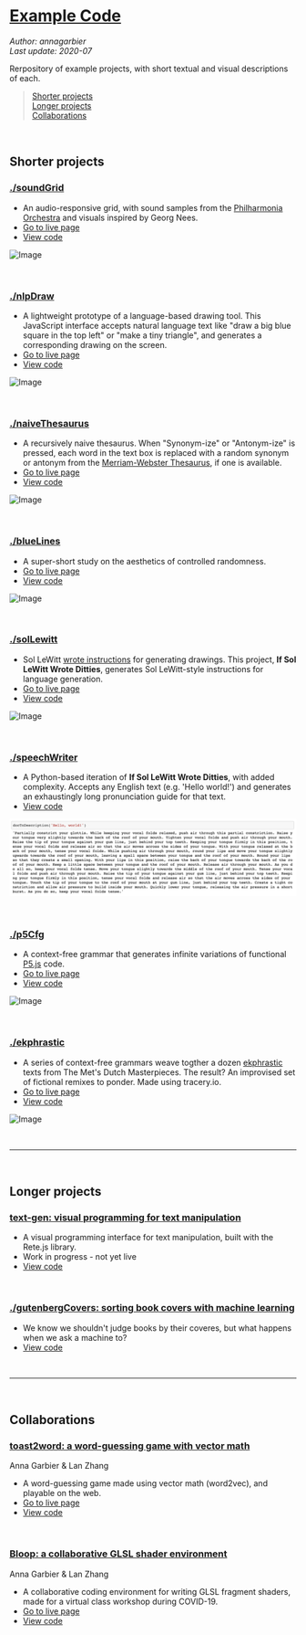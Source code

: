 # [Example Code](https://github.com/annagarbier/annagarbier.github.io/tree/master/exampleCode)

*Author: annagarbier*     
*Last update: 2020-07*

Rerpository of example projects, with short textual and visual descriptions of each.

> <a href="#short-projects">Shorter projects</a><br>
<a href="#longer-projects">Longer projects</a><br>
<a href="#collaborations">Collaborations</a>

<br>

<h2 id="shorter-projects">Shorter projects</h2>

### [./soundGrid](https://github.com/annagarbier/annagarbier.github.io/tree/master/exampleCode/soundGrid)

* An audio-responsive grid, with sound samples from the
[Philharmonia Orchestra](https://philharmonia.co.uk/resources/sound-samples/)
and visuals inspired by Georg Nees.
* [Go to live page](https://annagarbier.github.io/exampleCode/soundGrid/)
* [View code](https://github.com/annagarbier/exampleCode/edit/master/soundGrid)

![Image](https://annagarbier.github.io/exampleCode/soundGrid/sound_grid.png)

<br>

### [./nlpDraw](https://github.com/annagarbier/exampleCode/edit/master/nlpDraw)

* A lightweight prototype of a language-based drawing tool. This JavaScript
interface accepts natural language text like "draw a big blue square in
the top left" or "make a tiny triangle", and generates a corresponding
drawing on the screen.
* [Go to live page](https://annagarbier.github.io/exampleCode/nlpDraw/)
* [View code](https://github.com/annagarbier/exampleCode/edit/master/nlpDraw)

![Image](https://annagarbier.github.io/exampleCode/nlpDraw/nlpDrawImg.png)

<br>

### [./naiveThesaurus](https://github.com/annagarbier/annagarbier.github.io/tree/master/exampleCode/naiveThesaurus)

* A recursively naive thesaurus. When "Synonym-ize" or "Antonym-ize" is
pressed, each word in the text box is replaced with a random synonym
or antonym from the [Merriam-Webster Thesaurus](https://www.dictionaryapi.com/products/api-collegiate-thesaurus),
if one is available.
* [Go to live page](https://annagarbier.github.io/exampleCode/naiveThesaurus/)
* [View code](https://github.com/annagarbier/annagarbier.github.io/tree/master/exampleCode/naiveThesaurus)

![Image](https://annagarbier.github.io/exampleCode/naiveThesaurus/naiveThesaurus.png)

<br>

### [./blueLines](https://github.com/annagarbier/exampleCode/edit/master/blueLines)

* A super-short study on the aesthetics of controlled randomness.
* [Go to live page](https://annagarbier.github.io/exampleCode/blueLines/)
* [View code](https://github.com/annagarbier/exampleCode/edit/master/blueLines)

![Image](https://annagarbier.github.io/exampleCode/blueLines/blueLinesImg.png)

<br>

### [./solLewitt](https://github.com/annagarbier/exampleCode/edit/master/solLewitt)

* Sol LeWitt [wrote instructions](https://www.google.com/search?q=sol+lewitt+wall+drawing+instructions&rlz=1C5CHFA_enUS807US807&source=lnms&tbm=isch&sa=X&ved=0ahUKEwjk-Py8h_bgAhVCZN8KHZKrBV4Q_AUIDigB&biw=1440&bih=766)
for generating drawings. This project, **If Sol LeWitt Wrote Ditties**, generates
Sol LeWitt-style instructions for language generation.
* [Go to live page](https://annagarbier.github.io/exampleCode/solLewitt/)
* [View code](https://github.com/annagarbier/exampleCode/edit/master/solLewitt)

![Image](https://annagarbier.github.io/exampleCode/solLewitt/solLewittImg.png)

<br>

### [./speechWriter](https://github.com/annagarbier/annagarbier.github.io/tree/master/exampleCode/speechWriter)

* A Python-based iteration of **If Sol LeWitt Wrote Ditties**, with added complexity.
Accepts any English text (e.g. 'Hello world!') and generates an exhaustingly long pronunciation guide for that text. 
* [View code](https://github.com/annagarbier/annagarbier.github.io/tree/master/exampleCode/speechWriter)

![Image](https://github.com/annagarbier/annagarbier.github.io/blob/master/exampleCode/speechWriter/speech_writer.png)

<br>

### [./p5Cfg](https://github.com/annagarbier/exampleCode/edit/master/p5Cfg)

* A context-free grammar that generates infinite variations of functional [P5.js](https://p5js.org/) code.
* [Go to live page](https://annagarbier.github.io/exampleCode/p5Cfg/)
* [View code](https://github.com/annagarbier/exampleCode/edit/master/p5Cfg)

![Image](https://annagarbier.github.io/exampleCode/p5Cfg/example_ten.png)

<br>

### [./ekphrastic](https://github.com/annagarbier/exampleCode/edit/master/ekphrastic)

* A series of context-free grammars weave togther a dozen [ekphrastic](https://en.wikipedia.org/wiki/Ekphrasis) texts
from The Met's Dutch Masterpieces. The result? An improvised set of fictional
remixes to ponder. Made using tracery.io.
* [Go to live page](https://annagarbier.github.io/exampleCode/ekphrastic/)
* [View code](https://github.com/annagarbier/exampleCode/edit/master/ekphrastic)

![Image](https://annagarbier.github.io/exampleCode/ekphrastic/ekphrastic.png)

<br>

<hr>

<br>

<h2 id="longer-projects">Longer projects</h2>

### [text-gen: visual programming for text manipulation](https://github.com/annagarbier/text_gen)

* A visual programming interface for text manipulation, built with the Rete.js library.
* Work in progress - not yet live
* [View code](https://github.com/annagarbier/text_gen)

<br>

### [./gutenbergCovers: sorting book covers with machine learning](https://github.com/annagarbier/text_gen)

* We know we shouldn't judge books by their coveres, but what happens when we ask a machine to?
* [View code](https://github.com/annagarbier/text_gen)

<br>

<hr>

<br>

<h2 id="collaborations">Collaborations</h2>

### [toast2word: a word-guessing game with vector math](https://github.com/lanzhang76/toast)
Anna Garbier & Lan Zhang
* A word-guessing game made using vector math (word2vec), and playable on the web.
* [Go to live page](https://toast2word.netlify.app/)
* [View code](https://github.com/lanzhang76/toast)

<br>

### [Bloop: a collaborative GLSL shader environment](https://github.com/lanzhang76/bloop_shader_app)
Anna Garbier & Lan Zhang
* A collaborative coding environment for writing GLSL fragment shaders, made for a virtual class workshop during COVID-19.
* [Go to live page](https://bloopp.herokuapp.com/)
* [View code](https://github.com/lanzhang76/bloop_shader_app)
